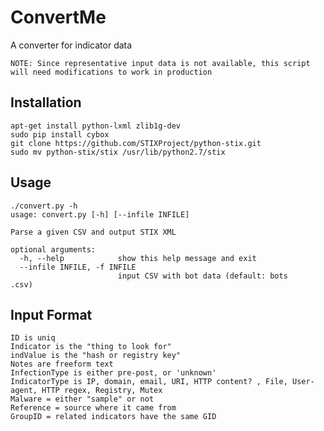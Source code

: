 # ConvertMe
A converter for indicator data

`NOTE: Since representative input data is not available, this script will need modifications to work in production`

## Installation

```
apt-get install python-lxml zlib1g-dev
sudo pip install cybox
git clone https://github.com/STIXProject/python-stix.git 
sudo mv python-stix/stix /usr/lib/python2.7/stix
```

## Usage

```
./convert.py -h
usage: convert.py [-h] [--infile INFILE]
 
Parse a given CSV and output STIX XML 
 
optional arguments:
  -h, --help            show this help message and exit
  --infile INFILE, -f INFILE
                        input CSV with bot data (default: bots
.csv)
```

## Input Format

	ID is uniq
	Indicator is the "thing to look for"
	indValue is the "hash or registry key"
	Notes are freeform text
	InfectionType is either pre-post, or 'unknown'
	IndicatorType is IP, domain, email, URI, HTTP content? , File, User-agent, HTTP regex, Registry, Mutex
	Malware = either "sample" or not
	Reference = source where it came from
	GroupID = related indicators have the same GID
